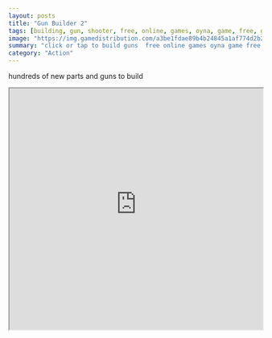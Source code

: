 ```yaml
---
layout: posts
title: "Gun Builder 2"
tags: [building, gun, shooter, free, online, games, oyna, game, free, games, play, play, games]
image: "https://img.gamedistribution.com/a3be1fdae89b4b24845a1af774d2b2f5.jpg"
summary: "click or tap to build guns  free online games oyna game free games play play games"
category: "Action"
---
```


hundreds of new parts and guns to build

<iframe width="100%" height="480px;" src="https://html5.gamedistribution.com/a3be1fdae89b4b24845a1af774d2b2f5/"></iframe>